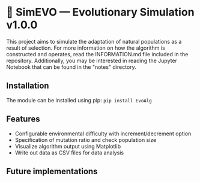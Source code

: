 # 🧬 SimEVO — Evolutionary Simulation v1.0.0
This project aims to simulate the adaptation of natural populations as a result of selection. For more information on how the algorithm is constructed and operates, read the INFORMATION.md file included in the repository. Additionally, you may be interested in reading the Jupyter Notebook that can be found in the "notes" directory.

## Installation
The module can be installed using pip:
```pip install EvoAlg```

## Features
- Configurable environmental difficulty with increment/decrement option
- Specification of mutation ratio and check population size
- Visualize algorithm output using Matplotlib
- Write out data as CSV files for data analysis

## Future implementations
